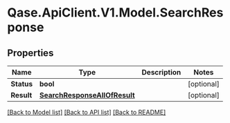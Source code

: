# Qase.ApiClient.V1.Model.SearchResponse

## Properties

Name | Type | Description | Notes
------------ | ------------- | ------------- | -------------
**Status** | **bool** |  | [optional] 
**Result** | [**SearchResponseAllOfResult**](SearchResponseAllOfResult.md) |  | [optional] 

[[Back to Model list]](../../README.md#documentation-for-models) [[Back to API list]](../../README.md#documentation-for-api-endpoints) [[Back to README]](../../README.md)

